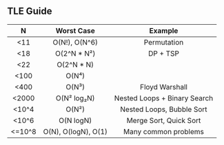 ## TLE Guide

| N      | Worst Case          | Example                      |
| :----: | :------------------:| :---------------------------:|
| <11    | O(N!), O(N^6)       | Permutation                  |
| <18    | O(2^N * N²)         | DP + TSP                     |
| <22    | O(2^N * N)          |                              |
| <100   | O(N⁴)               |                              |
| <400   | O(N³)               | Floyd Warshall               |
| <2000  | O(N² log₂N)          | Nested Loops + Binary Search |
| <10^4  | O(N²)               | Nested Loops, Bubble Sort    |
| <10^6  | O(N logN)           | Merge Sort, Quick Sort       |
| <=10^8 | O(N), O(logN), O(1) | Many common problems         |
